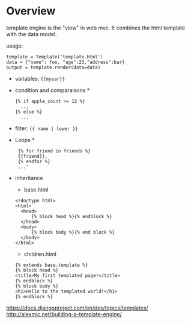 Overview
========

template engine is the "view" in web mvc.
It combines the html template with the data model.

usage:

```
template = Template('template.html')
data = {"name": foo, "age":23,"address":bar}
output = template.render(data=data)
```
* variables:  ```{{myvar}}```
* condition and comparaisons
  * 
  ```
  {% if apple_count >= 12 %}
    ...
  {% else %}
    ...
  ```
* filter: ```{{ name | lower }}```

* Loops 
  * 
  ```
   {% for friend in friends %}
   {{friend}},
   {% endfor %}
   ..."
  ```
* inheritance
  * base.html
  
  ```
  <!doctype html>
  <html>
    <head>
        {% block head %}{% endblock %}
    </head>
    <body>
        {% block body %}{% end block %}
    </body>
  </html>
  ``` 
  * children.html
  
  ```
  {% extends base.template %}
  {% block head %}
  <title>My first templated page!</title>
  {% endblock %}
  {% block body %}
  <h1>Hello to the templated world!</h1>
  {% endblock %}
  ```





https://docs.djangoproject.com/en/dev/topics/templates/
http://alexmic.net/building-a-template-engine/